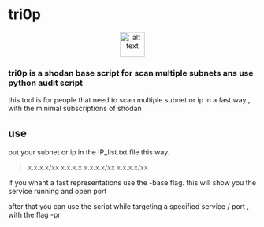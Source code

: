 # tri0p

<p align="center">
    <img src="https://lh3.googleusercontent.com/proxy/ONK5xbQBmAYn3-P-o0h7X0sot29r4iLSl8EfsERgM8cYET_LU2UB84ppH9fE9GQK_JkN8g" alt="alt text" width="50" height="50">
</p>

### tri0p is a shodan base script for scan multiple subnets ans use python audit script

this tool is for people that need to scan multiple subnet or ip in a fast way , with the minimal subscriptions of shodan

## use 

put your subnet or ip in the IP_list.txt file this way.
>x.x.x.x/xx
>x.x.x.x
>x.x.x.x/xx
x.x.x.x/xx

If you whant a fast representations use the -base flag.
this will show you the service running and open port 

after that you can use the script while targeting a specified service / port , with the flag -pr